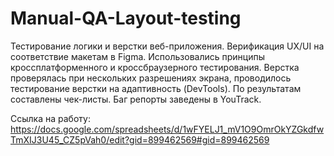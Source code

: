 # Manual-QA-Layout-testing

Тестирование логики и верстки веб-приложения. Верификация UX/UI на соответствие макетам в Figma. Использовались принципы кроссплатформенного и кроссбраузерного тестирования. Верстка проверялась при нескольких разрешениях экрана, проводилось тестирование верстки на адаптивность (DevTools). По результатам составлены чек-листы. Баг репорты заведены в YouTrack.

Ссылка на работу: 
https://docs.google.com/spreadsheets/d/1wFYELJ1_mV1O9OmrOkYZGkdfwTmXIJ3U45_CZ5pVah0/edit?gid=899462569#gid=899462569
